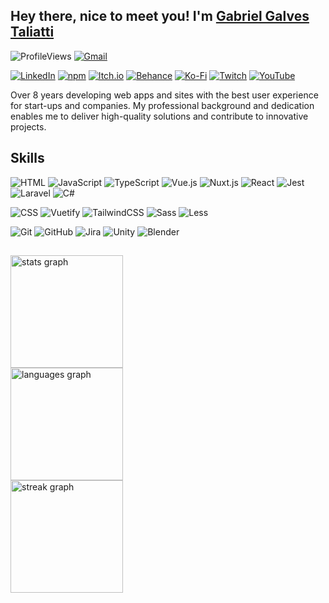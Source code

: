 ## Hey there, nice to meet you! I'm [Gabriel Galves Taliatti](https://galvesmash.com/)
![ProfileViews](https://komarev.com/ghpvc/?style=for-the-badge&username=Galvesmash&label=Profile%20views&color=70A5FD)
[![Gmail](https://img.shields.io/badge/Gmail-D14836?style=for-the-badge&logo=gmail&logoColor=white)](mailto:galvesmash.dev@gmail.com)

[![LinkedIn](https://img.shields.io/badge/Linkedin-%230077B5.svg?logo=linkedin&logoColor=white)](https://www.linkedin.com/in/galvesmash/)
[![npm](https://img.shields.io/badge/npm-CB3837?logo=npm&logoColor=fff)](https://www.npmjs.com/~galvesmash)
[![Itch.io](https://img.shields.io/badge/itch.io-%23FF0B34.svg?logo=Itch.io&logoColor=white)](https://galvesmash.itch.io/)
[![Behance](https://img.shields.io/badge/Behance-0054F7?logo=behance&logoColor=white)](https://www.behance.net/galvesmash)
[![Ko-Fi](https://img.shields.io/badge/Ko--fi-FF5E5B?logo=ko-fi&logoColor=white)](https://ko-fi.com/galvesmash)
[![Twitch](https://img.shields.io/badge/Twitch-%239146FF.svg?logo=Twitch&logoColor=white)](https://www.twitch.tv/galvesmash)
[![YouTube](https://img.shields.io/badge/YouTube-%23FF0000.svg?logo=YouTube&logoColor=white)](https://www.youtube.com/channel/UCnmUOQnQCA5cElOBEwt115w)

Over 8 years developing web apps and sites with the best user experience for start-ups and companies. My professional background and dedication enables me to deliver high-quality solutions and contribute to innovative projects.

## Skills
![HTML](https://img.shields.io/badge/HTML-%23E34F26.svg?logo=html5&logoColor=white)
![JavaScript](https://img.shields.io/badge/JavaScript-F7DF1E?logo=javascript&logoColor=000)
![TypeScript](https://img.shields.io/badge/TypeScript-3178C6?logo=typescript&logoColor=fff)
![Vue.js](https://img.shields.io/badge/Vue.js-4FC08D?logo=vuedotjs&logoColor=fff)
![Nuxt.js](https://img.shields.io/badge/Nuxt.js-002E3B?logo=nuxtdotjs&logoColor=#00DC82)
![React](https://img.shields.io/badge/React-%2320232a.svg?logo=react&logoColor=%2361DAFB)
![Jest](https://img.shields.io/badge/Jest-C21325?logo=jest&logoColor=fff)
![Laravel](https://img.shields.io/badge/laravel-%23FF2D20.svg?logo=laravel&logoColor=white)
![C#](https://img.shields.io/badge/C%23-239120?logo=c-sharp&logoColor=white)

![CSS](https://img.shields.io/badge/CSS-1572B6?logo=css3&logoColor=fff)
![Vuetify](https://img.shields.io/badge/Vuetify-1867C0?logo=vuetify&logoColor=AEDDFF)
![TailwindCSS](https://img.shields.io/badge/Tailwind%20CSS-%2338B2AC.svg?logo=tailwind-css&logoColor=white)
![Sass](https://img.shields.io/badge/Sass-C69?logo=sass&logoColor=fff)
![Less](https://img.shields.io/badge/Less-1D365D?logo=less&logoColor=fff)

![Git](https://img.shields.io/badge/Git-F05032?logo=git&logoColor=fff)
![GitHub](https://img.shields.io/badge/GitHub-%23121011.svg?logo=github&logoColor=white)
![Jira](https://img.shields.io/badge/Jira-0052CC?logo=jira&logoColor=fff)
![Unity](https://img.shields.io/badge/Unity-%23000000.svg?logo=unity&logoColor=white)
![Blender](https://img.shields.io/badge/Blender-%23F5792A.svg?logo=blender&logoColor=white)

##
<div>
  <img src="https://github-readme-stats.vercel.app/api?username=Galvesmash&rank_icon=github&theme=tokyonight&hide_border=true&count_private=true" height="180" alt="stats graph" /><br />
  <img src="https://github-readme-stats.vercel.app/api/top-langs/?username=Galvesmash&theme=tokyonight&hide_border=true&include_all_commits=true&count_private=true&layout=compact" height="180" alt="languages graph" /><br />
  <img src="https://github-readme-streak-stats.herokuapp.com/?user=galvesmash&theme=tokyonight&hide_border=true&count_private=true" height="180" alt="streak graph" />
</div>
